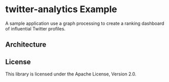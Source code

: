 # twitter-analytics Example

A sample application use a graph processing to create a ranking dashboard of influential Twitter profiles.

## Architecture

## License

This library is licensed under the Apache License, Version 2.0.
